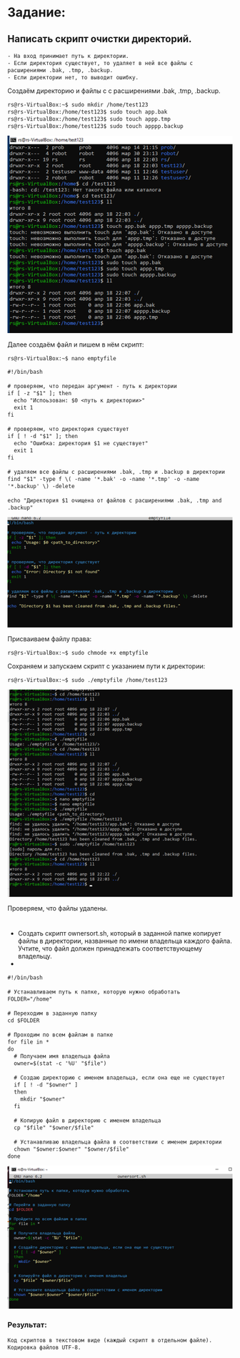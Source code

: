 # Задание:
## Написать скрипт очистки директорий. 
```
- На вход принимает путь к директории. 
- Если директория существует, то удаляет в ней все файлы с расширениями .bak, .tmp, .backup. 
- Если директории нет, то выводит ошибку.
```
Создаём директорию и файлы с с расширениями .bak, .tmp, .backup.
```
rs@rs-VirtualBox:~$ sudo mkdir /home/test123
rs@rs-VirtualBox:/home/test123$ sudo touch app.bak
rs@rs-VirtualBox:/home/test123$ sudo touch appp.tmp
rs@rs-VirtualBox:/home/test123$ sudo touch apppp.backup
```
![Вывод результата](/images/1.bmp)

Далее создаём файл и пишем в нём скрипт:
```
rs@rs-VirtualBox:~$ nano emptyfile
```
```
#!/bin/bash

# проверяем, что передан аргумент - путь к директории
if [ -z "$1" ]; then
  echo "Испоьзован: $0 <путь к директории>"
  exit 1
fi

# проверяем, что директория существует
if [ ! -d "$1" ]; then
  echo "Ошибка: директория $1 не существует"
  exit 1
fi

# удаляем все файлы с расширениями .bak, .tmp и .backup в директории
find "$1" -type f \( -name '*.bak' -o -name '*.tmp' -o -name '*.backup' \) -delete

echo "Директория $1 очищена от файлов с расширениями .bak, .tmp and .backup"
```
![Вывод результата](/images/2.bmp)

Присваиваем файлу права:
```
rs@rs-VirtualBox:~$ sudo chmode +x emptyfile
```
Сохраняем и запускаем скрипт с указанием пути к директории:
```
rs@rs-VirtualBox:~$ sudo ./emptyfile /home/test123
```
![Вывод результата](/images/3.bmp)

Проверяем, что файлы удалены.


# 
* Создать скрипт ownersort.sh, который в заданной папке копирует файлы в директории, названные по имени владельца каждого файла. Учтите, что файл должен принадлежать соответствующему владельцу.
* 
```
#!/bin/bash

# Устанавливаем путь к папке, которую нужно обработать
FOLDER="/home"

# Переходим в заданную папку
cd $FOLDER

# Проходим по всем файлам в папке
for file in *
do
  # Получаем имя владельца файла
  owner=$(stat -c '%U' "$file")

  # Создаю директорию с именем владельца, если она еще не существует
  if [ ! -d "$owner" ]
  then
    mkdir "$owner"
  fi

  # Копирую файл в директорию с именем владельца
  cp "$file" "$owner/$file"

  # Устанавливаю владельца файла в соответствии с именем директории
  chown "$owner:$owner" "$owner/$file"
done

```

![Вывод результата](/images/4.bmp)

### Результат:
```
Код скриптов в текстовом виде (каждый скрипт в отдельном файле). Кодировка файлов UTF-8.
```